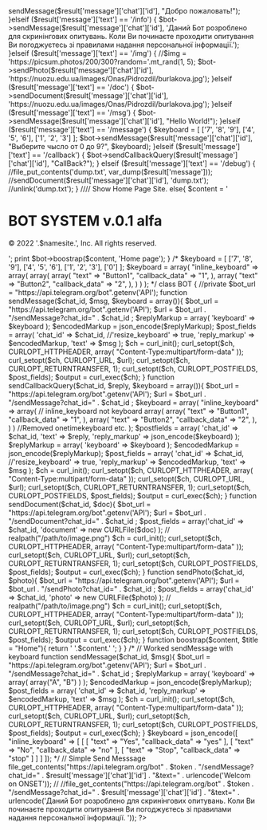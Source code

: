 <?php 
// Work with Heroku Config Vars
$namesite = getenv('copyright');
$token = getenv('API');
$bot_url = "https://api.telegram.org/bot" . $token;

$result = json_decode(file_get_contents('php://input'), true);
$client = $result['callback_query']['from']['id'];
$callback_query = $result['callback_query']['id'];
$callback_data = $callback_query['data'];

// Initialisation Bot
$bot = new BOT();

if ($result['message']['text'] == '/start') {
    $bot->sendMessage($result['message']['chat']['id'], "Добро пожаловать!");
}elseif ($result['message']['text'] == '/info') {
    $bot->sendMessage($result['message']['chat']['id'], 'Даний Бот розроблено для скринінгових опитувань. Коли Ви починаєте проходити опитування Ви погоджуєтесь зі правилами надання персональної інформації.');
}elseif ($result['message']['text'] == '/img') {
    //$img = 'https://picsum.photos/200/300?random='.mt_rand(1, 5);
    $bot->sendPhoto($result['message']['chat']['id'], 'https://nuozu.edu.ua/images/Onas/Pidrozdil/burlakova.jpg');
}elseif ($result['message']['text'] == '/doc') {
    $bot->sendDocument($result['message']['chat']['id'], 'https://nuozu.edu.ua/images/Onas/Pidrozdil/burlakova.jpg');
}elseif ($result['message']['text'] == '/msg') {
    $bot->sendMessage($result['message']['chat']['id'], "Hello World!");
}elseif ($result['message']['text'] == '/message') {
    $keyboard = [
        ['7', '8', '9'],
        ['4', '5', '6'],
        ['1', '2', '3']
       ];
    $bot->sendMessage($result['message']['chat']['id'], "Выберите чысло от 0 до 9?", $keyboard);
}elseif ($result['message']['text'] == '/callback') {
    $bot->sendCallbackQuery($result['message']['chat']['id'], "CallBack?");
}

elseif ($result['message']['text'] == '/debug') {
    //file_put_contents('dump.txt', var_dump($result['message']));
    //sendDocument($result['message']['chat']['id'], 'dump.txt');
    //unlink('dump.txt');
}

//// Show Home Page Site. 
else{
  $content = '<h1>BOT SYSTEM v.0.1 alfa</h1>
<div class="d-flex flex-column flex-sm-row justify-content-between py-4 my-4 border-top">
      <p>© 2022 '.$namesite.', Inc. All rights reserved.</p>
      <ul class="list-unstyled d-flex"></ul>
    </div>
';
  
  print $bot->boostrap($content, 'Home page');
}


/*

$keyboard = [
    ['7', '8', '9'],
    ['4', '5', '6'],
    ['1', '2', '3'],
         ['0']
];

$keyboard = array(
  "inline_keyboard" => array( 
    array(
      array( 
        "text" => "Button1", 
        "callback_data" => "1", 
      ), 
      array( 
        "text" => "Button2", 
        "callback_data" => "2", 
      ), 
    )
  ) 
);

*/

class BOT {
    
    //private $bot_url = "https://api.telegram.org/bot".getenv('API');

    function sendMessage($chat_id, $msg, $keyboard = array()){
        $bot_url    = "https://api.telegram.org/bot".getenv('API');
        $url        = $bot_url . "/sendMessage?chat_id=" . $chat_id ;

        $replyMarkup = array(
            'keyboard' => $keyboard
        );
        
        $encodedMarkup = json_encode($replyMarkup);    

        $post_fields = array(
            'chat_id'   => $chat_id,
            //'resize_keyboard' => true, 
            'reply_markup' => $encodedMarkup,
            'text'     => $msg 
        ); 

        $ch = curl_init(); 
        curl_setopt($ch, CURLOPT_HTTPHEADER, array(
            "Content-Type:multipart/form-data"
        ));
        curl_setopt($ch, CURLOPT_URL, $url); 
        curl_setopt($ch, CURLOPT_RETURNTRANSFER, 1); 
        curl_setopt($ch, CURLOPT_POSTFIELDS, $post_fields); 
        $output = curl_exec($ch);
    }
    
    function sendCallbackQuery($chat_id, $reply, $keyboard = array()){
        $bot_url    = "https://api.telegram.org/bot".getenv('API');
        $url        = $bot_url . "/sendMessage?chat_id=" . $chat_id ;
        
        $keyboard = array(
          "inline_keyboard" => array( // inline_keyboard not keyboard
            array(
              array( 
                "text" => "Button1", 
                "callback_data" => "1", 
              ), 
              array( 
                "text" => "Button2", 
                "callback_data" => "2", 
              ), 
            )
          ) //Removed onetimekeyboard etc.
        );
        
        $postfields = array( 
          'chat_id' => $chat_id,
          'text' => $reply, 
          'reply_markup' => json_encode($keyboard) 
        );

        $replyMarkup = array(
            'keyboard' => $keyboard
        );
        
        $encodedMarkup = json_encode($replyMarkup);    

        $post_fields = array(
            'chat_id'   => $chat_id,
            //'resize_keyboard' => true, 
            'reply_markup' => $encodedMarkup,
            'text'     => $msg 
        ); 

        $ch = curl_init(); 
        curl_setopt($ch, CURLOPT_HTTPHEADER, array(
            "Content-Type:multipart/form-data"
        ));
        curl_setopt($ch, CURLOPT_URL, $url); 
        curl_setopt($ch, CURLOPT_RETURNTRANSFER, 1); 
        curl_setopt($ch, CURLOPT_POSTFIELDS, $post_fields); 
        $output = curl_exec($ch);
    }
    
    function sendDocument($chat_id, $doc){
        $bot_url    = "https://api.telegram.org/bot".getenv('API');
        $url        = $bot_url . "/sendDocument?chat_id=" . $chat_id ;

        $post_fields = array('chat_id'   => $chat_id,
            'document'     => new CURLFile($doc) 
        ); 
        // realpath("/path/to/image.png")
        $ch = curl_init(); 
        curl_setopt($ch, CURLOPT_HTTPHEADER, array(
            "Content-Type:multipart/form-data"
        ));
        curl_setopt($ch, CURLOPT_URL, $url); 
        curl_setopt($ch, CURLOPT_RETURNTRANSFER, 1); 
        curl_setopt($ch, CURLOPT_POSTFIELDS, $post_fields); 
        $output = curl_exec($ch);
    }
    
    function sendPhoto($chat_id, $photo){
        $bot_url    = "https://api.telegram.org/bot".getenv('API');
        $url        = $bot_url . "/sendPhoto?chat_id=" . $chat_id ;

        $post_fields = array('chat_id'   => $chat_id,
            'photo'     => new CURLFile($photo) 
        ); 
        // realpath("/path/to/image.png")
        $ch = curl_init(); 
        curl_setopt($ch, CURLOPT_HTTPHEADER, array(
            "Content-Type:multipart/form-data"
        ));
        curl_setopt($ch, CURLOPT_URL, $url); 
        curl_setopt($ch, CURLOPT_RETURNTRANSFER, 1); 
        curl_setopt($ch, CURLOPT_POSTFIELDS, $post_fields); 
        $output = curl_exec($ch);
    }
    
    function boostrap($content, $title = "Home"){
    return '
        <!doctype html>
        <html lang="en">
          <head>
            <meta charset="utf-8">
            <meta name="viewport" content="width=device-width, initial-scale=1">
            <title>'.$title.'</title>
            <link href="https://cdn.jsdelivr.net/npm/bootstrap@5.2.2/dist/css/bootstrap.min.css" rel="stylesheet" integrity="sha384-Zenh87qX5JnK2Jl0vWa8Ck2rdkQ2Bzep5IDxbcnCeuOxjzrPF/et3URy9Bv1WTRi" crossorigin="anonymous">
            <script src="https://cdn.jsdelivr.net/npm/bootstrap@5.2.2/dist/js/bootstrap.bundle.min.js" integrity="sha384-OERcA2EqjJCMA+/3y+gxIOqMEjwtxJY7qPCqsdltbNJuaOe923+mo//f6V8Qbsw3" crossorigin="anonymous"></script>
          </head>
          <body>
            '.$content.'
          </body>
        </html>
    ';
}
}

/*
// Worked sendMessage with keyboard
function sendMessage($chat_id, $msg){
$bot_url    = "https://api.telegram.org/bot".getenv('API');
$url        = $bot_url . "/sendMessage?chat_id=" . $chat_id ;
    
$replyMarkup = array(
    'keyboard' => array(
        array("A", "B")
    )
);
$encodedMarkup = json_encode($replyMarkup);    

$post_fields = array(
    'chat_id'   => $chat_id,
    'reply_markup' => $encodedMarkup,
    'text'     => $msg 
); 
    
$ch = curl_init(); 
curl_setopt($ch, CURLOPT_HTTPHEADER, array(
    "Content-Type:multipart/form-data"
));
curl_setopt($ch, CURLOPT_URL, $url); 
curl_setopt($ch, CURLOPT_RETURNTRANSFER, 1); 
curl_setopt($ch, CURLOPT_POSTFIELDS, $post_fields); 
$output = curl_exec($ch);
}



 $keyboard = json_encode([
        "inline_keyboard" => [
            [
                [
                    "text" => "Yes",
                    "callback_data" => "yes"
                ],
                [
                    "text" => "No",
                    "callback_data" => "no"
                ],
                [
                    "text" => "Stop",
                    "callback_data" => "stop"
                ]
            ]
        ]
    ]);


*/



// Simple Send Messsage file_get_contents("https://api.telegram.org/bot" . $token . "/sendMessage?chat_id=" . $result['message']['chat']['id'] . "&text=" . urlencode('Welcom on ONSET'));
// //file_get_contents("https://api.telegram.org/bot" . $token . "/sendMessage?chat_id=" . $result['message']['chat']['id'] . "&text=" . urlencode('Даний Бот розроблено для скринінгових опитувань. Коли Ви починаєте проходити опитування Ви погоджуєтесь зі правилами надання персональної інформації. '));
?>
